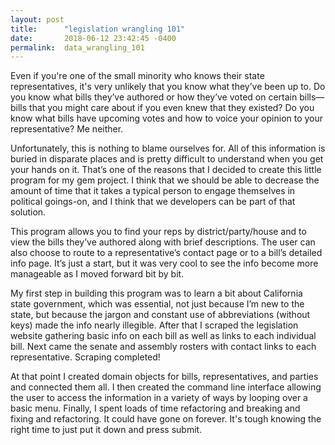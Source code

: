 ```yaml
---
layout: post
title:      "legislation wrangling 101"
date:       2018-06-12 23:42:45 -0400
permalink:  data_wrangling_101
---
```



Even if you're one of the small minority who knows their state representatives, it's very unlikely that you know what they’ve been up to. Do you know what bills they’ve authored or how they’ve voted on certain bills—bills that you might care about if you even knew that they existed? Do you know what bills have upcoming votes and how to voice your opinion to your representative? Me neither.

Unfortunately, this is nothing to blame ourselves for.  All of this information is buried in disparate places and is pretty difficult to understand when you get your hands on it. That’s one of the reasons that I decided to create this little program for my gem project. I think that we should be able to decrease the amount of time that it takes a typical person to engage themselves in political goings-on, and I think that we developers can be part of that solution. 

This program allows you to find your reps by district/party/house and to view the bills they’ve authored along with brief descriptions. The user can also choose to route to a representative’s contact page or to a bill’s detailed info page. It’s just a start, but it was very cool to see the info become more manageable as I moved forward bit by bit.

My first step in building this program was to learn a bit about California state government, which was essential, not just because I’m new to the state, but because the jargon and constant use of abbreviations (without keys) made the info nearly illegible. After that I scraped the legislation website gathering basic info on each bill as well as links to each individual bill. Next came the senate and assembly rosters with contact links to each representative. Scraping completed! 

At that point I created domain objects for bills, representatives, and parties and connected them all. I then created the command line interface allowing the user to access the information in a variety of ways by looping over a basic menu. Finally, I spent loads of time refactoring and breaking and fixing and refactoring. It could have gone on forever. It's tough knowing the right time to just put it down and press submit.
